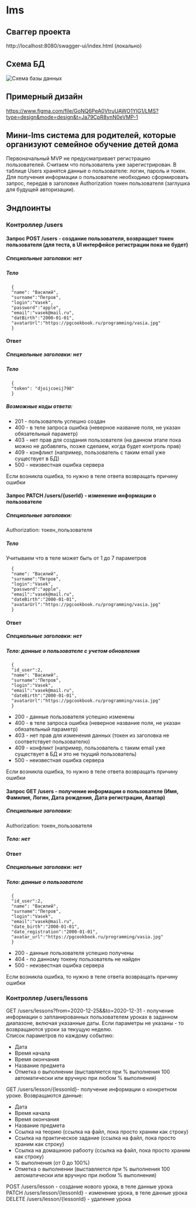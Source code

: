 # lms
## Сваггер проекта
http://localhost:8080/swagger-ui/index.html (локально)

## Схема БД
![Схема базы данных](https://github.com/Valentina810/lms/blob/main/schema.png)

## Примерный дизайн 
https://www.figma.com/file/GoNQ6PeA0VtruUAWO1YlG1/LMS?type=design&mode=design&t=Ja79CpR8ynN0eVMP-1
## Мини-lms система для родителей, которые организуют семейное обучение детей дома
Первоначальный MVP не предусматривает регистрацию пользователей. 
Считаем что пользователь уже зарегистрирован. В таблице Users хранятся данные о пользователе: логин, пароль и токен. 
Для получения информации о пользователе необходимо сформировать запрос, передав в заголовке Authorization токен пользователя
(заглушка для будущей авторизации).  

## Эндпоинты
### Контроллер /users

#### Запрос POST /users - создание пользователя, возвращает токен пользователя (для теста, в  UI интерфейсе регистрации пока не будет)
##### Специальные заголовки: нет
##### Тело
```
  {
  "name": "Василий",
  "surname":"Петров", 
  "login":"Vasek",
  "password":"apple",
  "email":"vasek@mail.ru",
  "datBirth":"2000-01-01",
  "avatarUrl":"https://pgcookbook.ru/programming/vasia.jpg"
  }
```

#### Ответ
##### Специальные заголовки: нет
##### Тело
```
  {
  "token": "djoijcoeij798"
  }
```
##### Возможные коды ответа:
- 201 - пользователь успешно создан
- 400 - в теле запроса ошибка (неверное название поля, не указан обязательный параметр)
- 403 - нет прав для создания пользователя (на данном этапе пока можно не добавлять, позже сделаем, когда будет контроль прав)
- 409 - конфликт (например, пользователь с таким email уже существует в БД)
- 500 - неизвестная ошибка сервера

Если возникла ошибка, то нужно в теле ответа возвращать причину ошибки  

#### Запрос PATCH /users/{userId} - изменение информации о пользователе
##### Специальные заголовки: 
Authorization: токен_пользователя
##### Тело
Учитываем что в теле может быть от 1 до 7 параметров
```
  {
  "name": "Василий",
  "surname":"Петров", 
  "login":"Vasek",
  "password":"apple",
  "email":"vasek@mail.ru",
  "dateBirth":"2000-01-01",
  "avatarUrl":"https://pgcookbook.ru/programming/vasia.jpg"
  }
```
#### Ответ
##### Специальные заголовки: нет
##### Тело: данные о пользователе с учетом обновления 
```
  {
  "id_user":2,
  "name": "Василий",
  "surname":"Петров", 
  "login":"Vasek",
  "email":"vasek@mail.ru",
  "dateBirth":"2000-01-01",
  "avatarUrl":"https://pgcookbook.ru/programming/vasia.jpg"
  }
  ```
- 200 - данные пользователя успешно изменены
- 400 - в теле запроса ошибка (неверное название поля, не указан обязательный параметр)
- 403 - нет прав для изменения данных (токен из заголовка не соответствует пользователю)
- 409 - конфликт (например, пользователь с таким email уже существует в БД и это не ткущий пользователь)
- 500 - неизвестная ошибка сервера

Если возникла ошибка, то нужно в теле ответа возвращать причину ошибки

#### Запрос GET /users - получение информации о пользователе (Имя, Фамилия, Логин, Дата рождения, Дата регистрации, Аватар)
##### Специальные заголовки:
Authorization: токен_пользователя
##### Тело: нет
#### Ответ
##### Специальные заголовки: нет
##### Тело: данные о пользователе
```
  {
  "id_user":2,
  "name": "Василий",
  "surname":"Петров", 
  "login":"Vasek",
  "email":"vasek@mail.ru",
  "date_birth":"2000-01-01",
  "date_registration":"2000-01-01",
  "avatar_url":"https://pgcookbook.ru/programming/vasia.jpg"
  }
  ```
- 200 - данные пользователя успешно получены
- 404 - по данному токену пользователь не найден
- 500 - неизвестная ошибка сервера

Если возникла ошибка, то нужно в теле ответа возвращать причину ошибки

### Контроллер /users/lessons
GET /users/lessons?from=2020-12-25&&to=2020-12-31 - получение информации о запланированных пользователем уроках 
в заданном диапазоне, включая указанные даты. Если параметры не указаны - то возвращаются уроки за текущую неделю.  
Список параметров по каждому событию:  
- Дата
- Время начала
- Время окончания
- Название предмета
- Отметка о выполнении (выставляется при % выполнения 100 автоматически или вручную при любом % выполнения)

GET /users/lesson/{lessonId}- получение информации о конкретном уроке. Возвращаются данные:  
- Дата
- Время начала
- Время окончания
- Название предмета
- Ссылка на теорию (ссылка на файл, пока просто храним как строку)
- Ссылка на практическое задание (ссылка на файл, пока просто храним как строку)
- Ссылка на домашнюю рабооту (ссылка на файл, пока просто храним как строку)
- % выполнения (от 0 до 100%)
- Отметка о выполнении (выставляется при % выполнения 100 автоматически или вручную при любом % выполнения)

POST /users/lesson - создание нового урока, в теле данные урока  
PATCH /users/lesson/{lessonId} - изменение урока, в теле данные урока  
DELETE /users/lesson/{lessonId} - удаление урока

